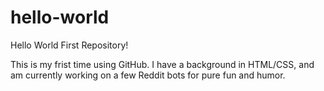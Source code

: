 # hello-world
Hello World First Repository!

This is my frist time using GitHub. I have a background in HTML/CSS, and am currently working on a few Reddit bots for pure fun and humor.
